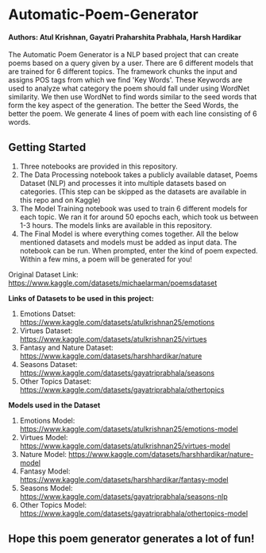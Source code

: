 # Automatic-Poem-Generator

#### Authors: Atul Krishnan, Gayatri Praharshita Prabhala, Harsh Hardikar

The Automatic Poem Generator is a NLP based project that can create poems based on a query given by a user.
There are 6 different models that are trained for 6 different topics. 
The framework chunks the input and assigns POS tags from which we find 'Key Words'.
These Keywords are used to analyze what category the poem should fall under using WordNet similarity.
We then use WordNet to find words similar to the seed words that form the key aspect of the generation. 
The better the Seed Words, the better the poem. 
We generate 4 lines of poem with each line consisting of 6 words. 

## Getting Started
1. Three notebooks are provided in this repository.
2. The Data Processing notebook takes a publicly available dataset, Poems Dataset (NLP) and processes it into multiple datasets based on categories. (This step can be skipped as the datasets are available in this repo and on Kaggle)
3. The Model Training notebook was used to train 6 different models for each topic. We ran it for around 50 epochs each, which took us between 1-3 hours. The models links are available in this repository.
4. The Final Model is where everything comes together. All the below mentioned datasets and models must be added as input data. The notebook can be run. When prompted, enter the kind of poem expected. Within a few mins, a poem will be generated for you!

Original Dataset Link: https://www.kaggle.com/datasets/michaelarman/poemsdataset

<b>Links of Datasets to be used in this project:</b>

1. Emotions Datset: https://www.kaggle.com/datasets/atulkrishnan25/emotions
2. Virtues Dataset: https://www.kaggle.com/datasets/atulkrishnan25/virtues
3. Fantasy and Nature Dataset: https://www.kaggle.com/datasets/harshhardikar/nature
4. Seasons Dataset: https://www.kaggle.com/datasets/gayatriprabhala/seasons
5. Other Topics Dataset: https://www.kaggle.com/datasets/gayatriprabhala/othertopics

<b>Models used in the Dataset</b>

1. Emotions Model: https://www.kaggle.com/datasets/atulkrishnan25/emotions-model
2. Virtues Model: https://www.kaggle.com/datasets/atulkrishnan25/virtues-model
3. Nature Model: https://www.kaggle.com/datasets/harshhardikar/nature-model
4. Fantasy Model: https://www.kaggle.com/datasets/harshhardikar/fantasy-model
5. Seasons Model: https://www.kaggle.com/datasets/gayatriprabhala/seasons-nlp
6. Other Topics Model: https://www.kaggle.com/datasets/gayatriprabhala/othertopics-model

## Hope this poem generator generates a lot of fun!
